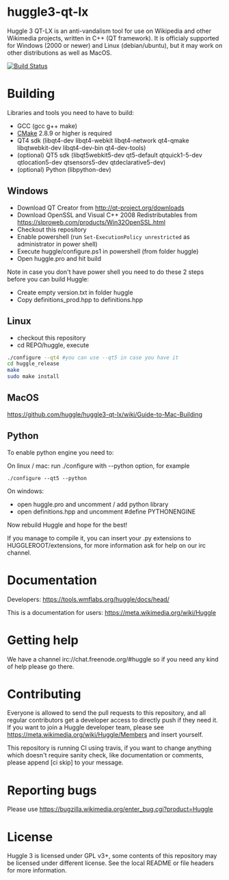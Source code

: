 huggle3-qt-lx
=============

Huggle 3 QT-LX is an anti-vandalism tool for use on Wikipedia and other Wikimedia projects, written in C++ (QT framework). It is officialy supported for Windows (2000 or newer) and Linux (debian/ubuntu), but it may work on other distributions as well as MacOS.

[![Build Status](https://api.travis-ci.org/huggle/huggle3-qt-lx.png?branch=master)](https://api.travis-ci.org/huggle/huggle3-qt-lx.png)

Building
=========

Libraries and tools you need to have to build:
* GCC (gcc g++ make)
* [CMake](https://github.com/Kitware/CMake) 2.8.9 or higher is required
* QT4 sdk (libqt4-dev libqt4-webkit libqt4-network qt4-qmake libqtwebkit-dev libqt4-dev-bin qt4-dev-tools)
* (optional) QT5 sdk (libqt5webkit5-dev qt5-default qtquick1-5-dev qtlocation5-dev qtsensors5-dev qtdeclarative5-dev)
* (optional) Python (libpython-dev)

Windows
-------------

* Download QT Creator from http://qt-project.org/downloads
* Download OpenSSL and Visual C++ 2008 Redistributables from https://slproweb.com/products/Win32OpenSSL.html
* Checkout this repository
* Enable powershell (run `Set-ExecutionPolicy unrestricted` as administrator in power shell)
* Execute huggle/configure.ps1 in powershell (from folder huggle)
* Open huggle.pro and hit build

Note in case you don't have power shell you need to do these 2 steps before you can build Huggle:

* Create empty version.txt in folder huggle
* Copy definitions_prod.hpp to definitions.hpp

Linux
-------------
* checkout this repository
* cd REPO/huggle, execute

```sh
./configure --qt4 #you can use --qt5 in case you have it
cd huggle_release
make
sudo make install
```

MacOS
------------
https://github.com/huggle/huggle3-qt-lx/wiki/Guide-to-Mac-Building

Python
------------
To enable python engine you need to:

On linux / mac:
run ./configure with --python option, for example
```
./configure --qt5 --python
```

On windows:
* open huggle.pro and uncomment / add python library
* open definitions.hpp and uncomment #define PYTHONENGINE

Now rebuild Huggle and hope for the best!

If you manage to compile it, you can insert your .py extensions to HUGGLEROOT/extensions, for more
information ask for help on our irc channel.

Documentation
=============

Developers: https://tools.wmflabs.org/huggle/docs/head/

This is a documentation for users: https://meta.wikimedia.org/wiki/Huggle

Getting help
=============

We have a channel irc://chat.freenode.org/#huggle so if you need any kind of help please go there.

Contributing
=============

Everyone is allowed to send the pull requests to this repository, and all regular contributors
get a developer access to directly push if they need it. If you want to join a Huggle
developer team, please see https://meta.wikimedia.org/wiki/Huggle/Members and insert yourself.

This repository is running CI using travis, if you want to change anything which doesn't require
sanity check, like documentation or comments, please append [ci skip] to your message.

Reporting bugs
===============
Please use https://bugzilla.wikimedia.org/enter_bug.cgi?product=Huggle

License
===============

Huggle 3 is licensed under GPL v3+, some contents of this repository may be licensed under
different license. See the local README or file headers for more information.
